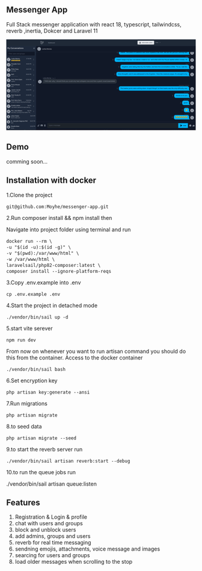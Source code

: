 ## Messenger App

Full Stack messenger application with react 18, typescript, tailwindcss, reverb ,inertia, Dokcer and Laravel 11

![My logo](public/img/messenger.png)

## Demo

comming soon...

## Installation with docker

1.Clone the project

    git@github.com:Moyhe/messenger-app.git

2.Run composer install && npm install then

Navigate into project folder using terminal and run

    docker run --rm \
    -u "$(id -u):$(id -g)" \
    -v "$(pwd):/var/www/html" \
    -w /var/www/html \
    laravelsail/php82-composer:latest \
    composer install --ignore-platform-reqs

3.Copy .env.example into .env

    cp .env.example .env

4.Start the project in detached mode

    ./vendor/bin/sail up -d

5.start vite serever

    npm run dev

From now on whenever you want to run artisan command you should do this from the container.
Access to the docker container

    ./vendor/bin/sail bash

6.Set encryption key

    php artisan key:generate --ansi

7.Run migrations

    php artisan migrate

8.to seed data

    php artisan migrate --seed

9.to start the reverb server run

    ./vendor/bin/sail artisan reverb:start --debug

10.to run the queue jobs run

./vendor/bin/sail artisan queue:listen

## Features

1. Registration & Login & profile
2. chat with users and groups
3. block and unblock users
4. add admins, groups and users
5. reverb for real time messaging
6. sendning emojis, attachments, voice message and images
7. searcing for users and groups
8. load older messages when scrolling to the stop

